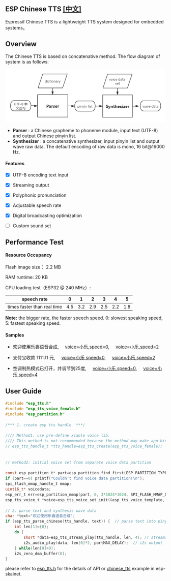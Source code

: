 ## ESP Chinese TTS [[中文]](./README.md)

Espressif Chinese TTS  is a lightweight TTS system designed for embedded systems。

## Overview

The Chinese TTS is based on concatenative  method. The flow diagram of system is as follows:

![chinese TTS](./img/esp_chinese_tts.png)

- **Parser** : a Chinese grapheme to phoneme module,  input text (UTF-8) and output Chinese pinyin list. 
- **Synthesizer** : a concatenative synthesizer, input pinyin list and output wave raw data. The default encoding of raw data is mono, 16 bit@16000 Hz.

####  Features

- [x] UTF-8 encoding text input

- [x] Streaming output

- [x] Polyphonic pronunciation

- [x] Adjustable speech rate

- [x] Digital broadcasting optimization

- [ ] Custom sound set



## Performance Test

#### Resource Occupancy

Flash image size： 2.2 MB

RAM runtime: 20 KB

CPU loading test（ESP32 @ 240 MHz）:

| speech rate                 |  0   |  1   |  2   |  3   |  4   |  5   |
| --------------------------- | :--: | :--: | :--: | :--: | :--: | :--: |
| times faster than real time | 4.5  | 3.2  |  2.9 | 2.5  | 2.2  | 1.8  |

**Note:** the bigger rate, the faster speech speed. 0: slowest speaking speed, 5: fastest speaking speed.

#### Samples

- 欢迎使用乐鑫语音合成, &nbsp; &nbsp; [voice=小乐,speed=0](./samples/S1_xiaole_speed0.wav), &nbsp; &nbsp;  [voice=小乐,speed=2](./samples/S1_xiaole_speed2.wav) 

- 支付宝收款 1111.11 元, &nbsp; &nbsp;  [voice=小乐,speed=0](./samples/S1_xiaole_speed0.wav), &nbsp; &nbsp;  [voice=小乐,speed=2](./samples/S2_xiaole_speed2.wav) 

- 空调制热模式已打开，并调节到25度, &nbsp; &nbsp;  [voice=小乐,speed=0](./samples/S3_xiaole_speed0.wav), &nbsp; &nbsp;   [voice=小乐,speed=4](./samples/S3_xiaole_speed4.wav) 

## User Guide

```c
#include "esp_tts.h"
#include "esp_tts_voice_female.h"
#include "esp_partition.h"

/*** 1. create esp tts handle  ***/

//// Method1: use pre-define xiaole voice lib.
//// This method is not recommended because the method may make app bin exceed the limit of esp32
// esp_tts_handle_t *tts_handle=esp_tts_create(esp_tts_voice_female);

  
// method2: initial voice set from separate voice data partition

const esp_partition_t* part=esp_partition_find_first(ESP_PARTITION_TYPE_DATA, ESP_PARTITION_SUBTYPE_DATA_FAT, "voice_data");
if (part==0) printf("Couldn't find voice data partition!\n");
spi_flash_mmap_handle_t mmap;
uint16_t* voicedata;
esp_err_t err=esp_partition_mmap(part, 0, 3*1024*1024, SPI_FLASH_MMAP_DATA, (const void**)&voicedata, &mmap);
esp_tts_voice_t *voice=esp_tts_voice_set_init(&esp_tts_voice_template, voicedata); 

// 2. parse text and synthesis wave data
char *text="欢迎使用乐鑫语音合成";	
if (esp_tts_parse_chinese(tts_handle, text)) {  // parse text into pinyin list
	int len[1]={0};
	do {
		short *data=esp_tts_stream_play(tts_handle, len, 4); // streaming synthesis
		i2s_audio_play(data, len[0]*2, portMAX_DELAY);  // i2s output             
	} while(len[0]>0);
	i2s_zero_dma_buffer(0);
}

```

please refer to [esp_tts.h](./esp_tts_chinese/include/esp_tts.h) for the details of API or [chinese_tts](../../examples/chinese_tts) example in esp-skainet.


